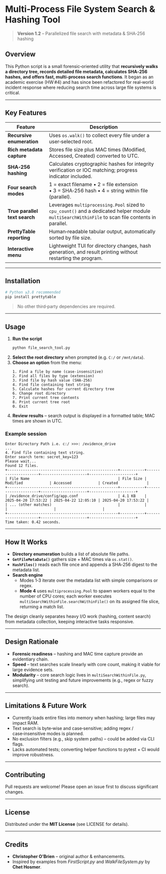 # Multi‑Process File System Search & Hashing Tool

> **Version 1.2** – Parallelized file search with metadata & SHA‑256 hashing

## Overview

This Python script is a small forensic‑oriented utility that **recursively walks a directory tree, records detailed file metadata, calculates SHA‑256 hashes, and offers fast, multi‑process search functions**.  It began as an academic exercise (HW #4) and has since been refactored for real‑world incident response where reducing search time across large file systems is critical.

---

## Key Features

| Feature                       | Description                                                                                                                                      |
| ----------------------------- | ------------------------------------------------------------------------------------------------------------------------------------------------ |
| **Recursive enumeration**     | Uses `os.walk()` to collect every file under a user‑selected root.                                                                               |
| **Rich metadata capture**     | Stores file size plus MAC times (Modified, Accessed, Created) converted to UTC.                                                                  |
| **SHA‑256 hashing**           | Calculates cryptographic hashes for integrity verification or IOC matching; progress indicator included.                                         |
| **Four search modes**         | 1 = exact filename • 2 = file extension • 3 = SHA‑256 hash • 4 = string within file (parallel).                                                  |
| **True parallel text search** | Leverages `multiprocessing.Pool` sized to `cpu_count()` and a dedicated helper module `multiSearchWithinFile` to scan file contents in parallel. |
| **PrettyTable reporting**     | Human‑readable tabular output, automatically sorted by file size.                                                                                |
| **Interactive menu**          | Lightweight TUI for directory changes, hash generation, and result printing without restarting the program.                                      |

---

## Installation

```bash
# Python ≥3.8 recommended
pip install prettytable
```

> No other third‑party dependencies are required.

---

## Usage

1. **Run the script**
   ```bash
   python file_search_tool.py
   ```
2. **Select the root directory** when prompted (e.g. `C:/` or `/mnt/data`).
3. **Choose an option** from the menu:
   ```text
   1. Find a file by name (case‑insensitive)
   2. Find all files by type (extension)
   3. Find file by hash value (SHA‑256)
   4. Find file containing text string
   5. Calculate hashes for current directory tree
   6. Change root directory
   7. Print current tree contents
   8. Print current tree root
   0. Exit
   ```
4. **Review results** – search output is displayed in a formatted table; MAC times are shown in UTC.

### Example session

```text
Enter Directory Path i.e. c:/ >>>: /evidence_drive
...
4. Find file containing text string.
Enter search term: secret_key=123
Please wait...
Found 12 files.
+--------------------------------------------------+-----------+---------------------+---------------------+---------------------+
| File Name                                        | File Size | Modified            | Accessed            | Created             |
+--------------------------------------------------+-----------+---------------------+---------------------+---------------------+
| /evidence_drive/config/app.conf                  | 4.1 KB    | 2025‑04‑20 17:53:22 | 2025‑04‑22 12:05:10 | 2025‑04‑20 17:53:22 |
| ... (other matches)                              |           |                     |                     |                     |
+--------------------------------------------------+-----------+---------------------+---------------------+---------------------+
Time taken: 0.42 seconds.
```

---

## How It Works

- **Directory enumeration** builds a list of absolute file paths.
- **`GetFileMetaData()`** gathers size + MAC times via `os.stat()`.
- **`HashFiles()`** reads each file once and appends a SHA‑256 digest to the metadata list.
- **Search engine**
  - Modes 1‑3 iterate over the metadata list with simple comparisons or regex.
  - **Mode 4** uses `multiprocessing.Pool` to spawn workers equal to the number of CPU cores; each worker executes `multiSearchWithinFile.searchWithinFile()` on its assigned file slice, returning a match list.

The design cleanly separates heavy I/O work (hashing, content search) from metadata collection, keeping interactive tasks responsive.

---

## Design Rationale

- **Forensic readiness** – hashing and MAC time capture provide an evidentiary chain.
- **Speed** – text searches scale linearly with core count, making it viable for large evidence sets.
- **Modularity** – core search logic lives in `multiSearchWithinFile.py`, simplifying unit testing and future improvements (e.g., regex or fuzzy search).

---

## Limitations & Future Work

- Currently loads entire files into memory when hashing; large files may impact RAM.
- Text search is byte‑wise and case‑sensitive; adding regex / case‑insensitive modes is planned.
- No exclusion filters (e.g., skip system paths) – could be added via CLI flags.
- Lacks automated tests; converting helper functions to pytest + CI would improve robustness.

---

## Contributing

Pull requests are welcome!  Please open an issue first to discuss significant changes.

---

## License

Distributed under the **MIT License** (see LICENSE for details).

---

## Credits

- **Christopher O’Brien** – original author & enhancements.
- Inspired by examples from *FirstScript.py* and *WalkFileSystem.py* by **Chet Hosmer**.
